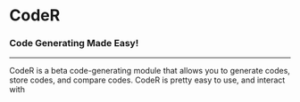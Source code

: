 # CodeR
### Code Generating Made Easy!

__________
CodeR is a beta code-generating module that allows you to generate codes, store codes, and compare codes. CodeR is pretty easy to use, and interact with
